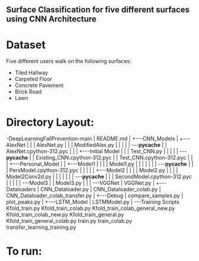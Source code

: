 ## Surface Classification for five different surfaces using CNN Architecture

# Dataset

Five different users walk on the following surfaces: 
- Tiled Hallway
- Carpeted Floor
- Concrete Pavement
- Brick Road
- Lawn



# Directory Layout:

-DeepLearningFallPrevention-main
    |   README.md
    |
    +---CNN_Models
    |   +---AlexNet
    |   |   |   AlexNet.py
    |   |   |   ModifiedAlex.py
    |   |   |
    |   |   \---__pycache__
    |   |           AlexNet.cpython-312.pyc
    |   |
    |   +---Initial Model
    |   |   |   Test_CNN.py
    |   |   |
    |   |   \---__pycache__
    |   |           Existing_CNN.cpython-312.pyc
    |   |           Test_CNN.cpython-312.pyc
    |   |
    |   +---Personal_Model
    |   |   +---Model1
    |   |   |   |   Model1.py
    |   |   |   |
    |   |   |   \---__pycache__
    |   |   |           PersModel.cpython-312.pyc
    |   |   |
    |   |   +---Model2
    |   |   |   |   Model2.py
    |   |   |   |   Model2Conv2d.py
    |   |   |   |
    |   |   |   \---__pycache__
    |   |   |           SecondModel.cpython-312.pyc
    |   |   |
    |   |   \---Model3
    |   |           Model3.py
    |   |
    |   \---VGGNet
    |           VGGNet.py
    |
    +---Dataloaders
    |       CNN_Dataloader.py
    |       CNN_Dataloader_colab.py
    |       CNN_Dataloader_colab_transfer.py
    |
    +---Debug
    |       compare_samples.py
    |       plot_peaks.py
    |
    +---LSTM_Model
    |       LSTMModel.py
    |
    \---Training Scripts
            Kfold_train.py
            Kfold_train_colab.py
            Kfold_train_colab_general_new.py
            Kfold_train_colab_new.py
            Kfold_train_general.py
            Kfold_train_general_colab.py
            train.py
            train_colab.py
            transfer_learning_training.py
# To run:

  
